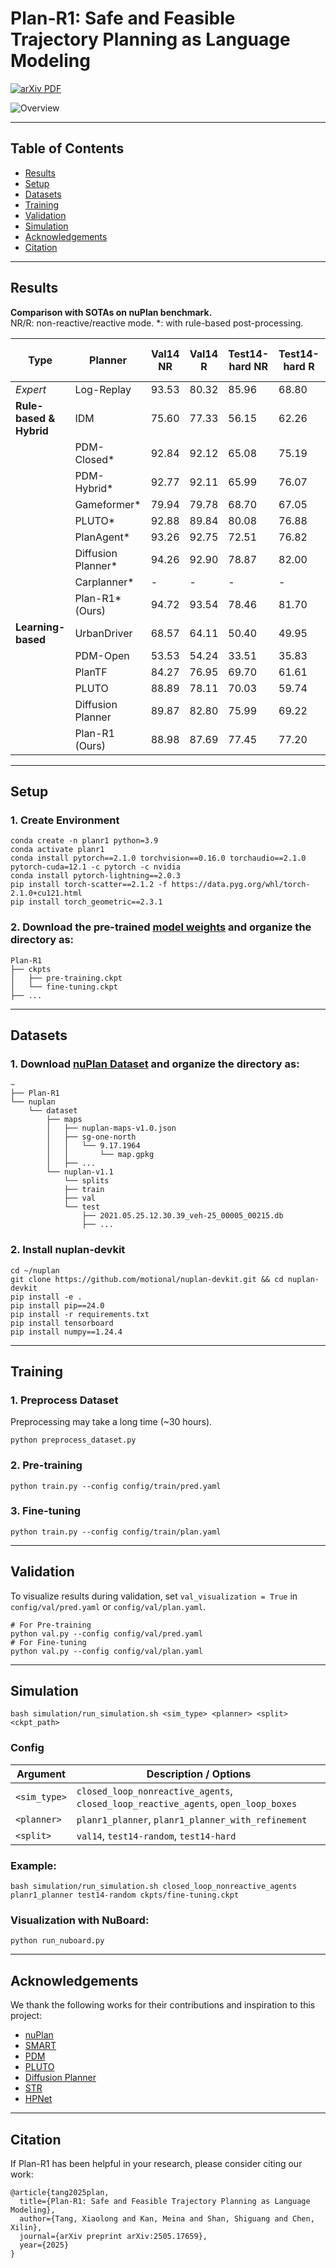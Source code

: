 # Plan-R1: Safe and Feasible Trajectory Planning as Language Modeling

[![arXiv PDF](https://img.shields.io/badge/arXiv-PDF-red?style=flat&logo=arXiv&logoColor=white)](https://arxiv.org/abs/2505.17659)

![Overview](assets/planr1.png)

---

## Table of Contents
- [Results](#results)
- [Setup](#setup)
- [Datasets](#datasets)
- [Training](#training)
- [Validation](#validation)
- [Simulation](#simulation)
- [Acknowledgements](#acknowledgements)
- [Citation](#citation)

---

## Results
**Comparison with SOTAs on nuPlan benchmark.**   
NR/R: non-reactive/reactive mode. *: with rule-based post-processing.

| Type | Planner | Val14 NR | Val14 R | Test14-hard NR | Test14-hard R | Test14-random NR | Test14-random R |
|------|---------|----------|---------|----------------|---------------|------------------|-----------------|
| *Expert* | Log-Replay | 93.53 | 80.32 | 85.96 | 68.80 | 94.03 | 75.86 |
| **Rule-based & Hybrid** | IDM | 75.60 | 77.33 | 56.15 | 62.26 | 70.39 | 72.42 |
|  | PDM-Closed* | 92.84 | 92.12 | 65.08 | 75.19 | 90.05 | 91.64 |
|  | PDM-Hybrid* | 92.77 | 92.11 | 65.99 | 76.07 | 90.10 | 91.28 |
|  | Gameformer* | 79.94 | 79.78 | 68.70 | 67.05 | 83.88 | 82.05 |
|  | PLUTO* | 92.88 | 89.84 | 80.08 | 76.88 | 92.23 | 90.29 |
|  | PlanAgent* | 93.26 | 92.75 | 72.51 | 76.82 | - | - |
|  | Diffusion Planner* | 94.26 | 92.90 | 78.87 | 82.00 | 94.80 | 91.75 |
|  | Carplanner* | - | - | - | - | 94.07 | 91.10 |
|  | Plan-R1* (Ours) | 94.72 | 93.54 | 78.46 | 81.70 | 94.64 | 93.71 |
| **Learning-based** | UrbanDriver | 68.57 | 64.11 | 50.40 | 49.95 | 51.83 | 67.15 |
|  | PDM-Open | 53.53 | 54.24 | 33.51 | 35.83 | 52.81 | 57.23 |
|  | PlanTF | 84.27 | 76.95 | 69.70 | 61.61 | 85.62 | 79.58 |
|  | PLUTO | 88.89 | 78.11 | 70.03 | 59.74 | 89.90 | 78.62 |
|  | Diffusion Planner | 89.87 | 82.80 | 75.99 | 69.22 | 89.19 | 82.93 |
|  | Plan-R1 (Ours) | 88.98 | 87.69 | 77.45 | 77.20 | 91.23 | 90.04 |

---

## Setup

### 1. Create Environment
```
conda create -n planr1 python=3.9
conda activate planr1
conda install pytorch==2.1.0 torchvision==0.16.0 torchaudio==2.1.0 pytorch-cuda=12.1 -c pytorch -c nvidia
conda install pytorch-lightning==2.0.3
pip install torch-scatter==2.1.2 -f https://data.pyg.org/whl/torch-2.1.0+cu121.html
pip install torch_geometric==2.3.1
```
### 2. Download the pre-trained [model weights](https://drive.google.com/drive/folders/1I8wPrpLAeKFS7x7fpQOwunE7qtDJN9hm?usp=sharing) and organize the directory as:
```
Plan-R1
├── ckpts
│   ├── pre-training.ckpt
│   └── fine-tuning.ckpt
├── ...
```

---

## Datasets

### 1. Download [nuPlan Dataset](https://nuplan-devkit.readthedocs.io/en/latest/dataset_setup.html) and organize the directory as:
```
~
├── Plan-R1
└── nuplan
    └── dataset
        ├── maps
        │   ├── nuplan-maps-v1.0.json
        │   ├── sg-one-north
        │   │   └── 9.17.1964
        │   │       └── map.gpkg
        │   ├── ...
        └── nuplan-v1.1
            └── splits
            ├── train
            ├── val
            └── test
                ├── 2021.05.25.12.30.39_veh-25_00005_00215.db
                ├── ...
```

### 2. Install nuplan-devkit
```
cd ~/nuplan
git clone https://github.com/motional/nuplan-devkit.git && cd nuplan-devkit
pip install -e .
pip install pip==24.0
pip install -r requirements.txt
pip install tensorboard
pip install numpy==1.24.4
```

---

## Training

### 1. Preprocess Dataset
Preprocessing may take a long time (~30 hours).
```
python preprocess_dataset.py
```

### 2. Pre-training
```
python train.py --config config/train/pred.yaml
```
### 3. Fine-tuning
```
python train.py --config config/train/plan.yaml
```

---

## Validation
To visualize results during validation, set `val_visualization = True` in `config/val/pred.yaml` or `config/val/plan.yaml`.
```
# For Pre-training
python val.py --config config/val/pred.yaml
# For Fine-tuning
python val.py --config config/val/plan.yaml
```

---

## Simulation
```
bash simulation/run_simulation.sh <sim_type> <planner> <split> <ckpt_path>
```
### Config

| Argument     | Description / Options                                                               |
|--------------|-------------------------------------------------------------------------------------|
| `<sim_type>` | `closed_loop_nonreactive_agents`, `closed_loop_reactive_agents`, `open_loop_boxes`  |
| `<planner>`  | `planr1_planner`, `planr1_planner_with_refinement`                                  |
| `<split>`    | `val14`, `test14-random`, `test14-hard`                                             |

### Example:
```
bash simulation/run_simulation.sh closed_loop_nonreactive_agents planr1_planner test14-random ckpts/fine-tuning.ckpt
```

### Visualization with NuBoard:
```
python run_nuboard.py
```

---

## Acknowledgements
We thank the following works for their contributions and inspiration to this project:  
- [nuPlan](https://github.com/motional/nuplan-devkit)
- [SMART](https://github.com/rainmaker22/SMART)
- [PDM](https://github.com/autonomousvision/tuplan_garage)
- [PLUTO](https://github.com/jchengai/pluto)  
- [Diffusion Planner](https://github.com/ZhengYinan-AIR/Diffusion-Planner)
- [STR](https://github.com/Tsinghua-MARS-Lab/StateTransformer)
- [HPNet](https://github.com/XiaolongTang23/HPNet)

---

## Citation

If Plan-R1 has been helpful in your research, please consider citing our work:

```
@article{tang2025plan,
  title={Plan-R1: Safe and Feasible Trajectory Planning as Language Modeling},
  author={Tang, Xiaolong and Kan, Meina and Shan, Shiguang and Chen, Xilin},
  journal={arXiv preprint arXiv:2505.17659},
  year={2025}
}
```
